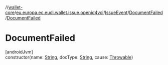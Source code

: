 //[wallet-core](../../../../index.md)/[eu.europa.ec.eudi.wallet.issue.openid4vci](../../index.md)/[IssueEvent](../index.md)/[DocumentFailed](index.md)/[DocumentFailed](-document-failed.md)

# DocumentFailed

[androidJvm]\
constructor(name: [String](https://kotlinlang.org/api/latest/jvm/stdlib/kotlin/-string/index.html),
docType: [String](https://kotlinlang.org/api/latest/jvm/stdlib/kotlin/-string/index.html),
cause: [Throwable](https://kotlinlang.org/api/latest/jvm/stdlib/kotlin/-throwable/index.html))
